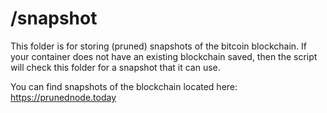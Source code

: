 # /snapshot

This folder is for storing (pruned) snapshots of the bitcoin blockchain. If your container does not have an existing blockchain saved, then the script will check this folder for a snapshot that it can use.

You can find snapshots of the blockchain located here:
https://prunednode.today
